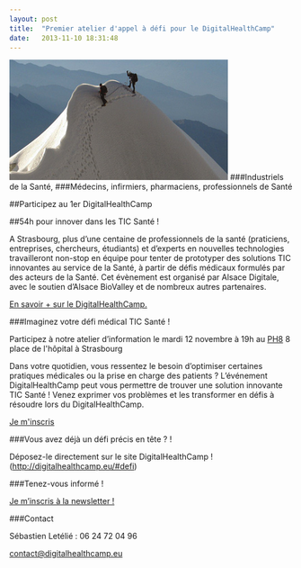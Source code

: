 ```yaml
---
layout: post
title:  "Premier atelier d'appel à défi pour le DigitalHealthCamp"
date:   2013-11-10 18:31:48
---
```


![défi](/img/defi.png)
###Industriels de la Santé,
###Médecins, infirmiers, pharmaciens, professionnels de Santé


##Participez au 1er DigitalHealthCamp


##54h pour innover dans les TIC Santé !

A Strasbourg, plus d’une centaine de professionnels de la santé (praticiens, entreprises, chercheurs, étudiants) et d’experts en nouvelles technologies travailleront non-stop en équipe pour tenter de prototyper des solutions TIC innovantes au service de la Santé, à partir de défis médicaux formulés par des acteurs de la Santé. Cet évènement est organisé par Alsace Digitale, avec le soutien d’Alsace BioValley et de nombreux autres partenaires.

[En savoir + sur le DigitalHealthCamp.](http://digitalhealthcamp.eu)

<!--more-->

###Imaginez votre défi médical TIC Santé !

Participez à notre atelier d’information le mardi 12 novembre à 19h au [PH8](https://www.google.fr/maps/preview#!q=8+Place+de+l%E2%80%99h%C3%B4pital+67000+Strasbourg&data=!1m4!1m3!1d2757!2d7.7496695!3d48.5772135!4m12!2m11!1m10!1s0x4796c9acef5bb4bb%3A0x9a52ac306ba7da93!3m8!1m3!1d84435!2d7.7801151!3d48.5984714!3m2!1i1024!2i768!4f13.1)  8 place de l'hôpital à Strasbourg

Dans votre quotidien, vous ressentez le besoin d’optimiser certaines pratiques médicales ou la prise en charge des patients ? L’événement DigitalHealthCamp peut vous permettre de trouver une solution innovante TIC Santé ! Venez exprimer vos problèmes et les transformer en défis à résoudre lors du DigitalHealthCamp.


[Je m'inscris](https://www.eventbrite.com/event/9084099787)


###Vous avez déjà un défi précis en tête ? !

Déposez-le directement sur le site DigitalHealthCamp ! (http://digitalhealthcamp.eu/#defi)


###Tenez-vous informé !

[Je m’inscris à la newsletter !](http://eepurl.com/Gbes1)


###Contact

Sébastien Letélié : 06 24 72 04 96

contact@digitalhealthcamp.eu